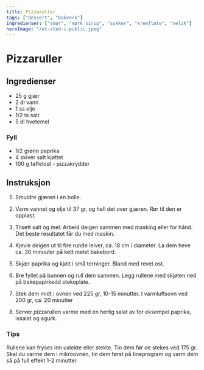 ```yaml
---
title: Pizzaruller
tags: ["dessert", "bakverk"]
ingredienser: ["smør", "mørk sirup", "sukker", "kremfløte", "nelik"]
heroImage: "/et-sted-i-public.jpeg"
---
```


# Pizzaruller

## Ingredienser

- 25 g gjær
- 2 dl vann
- 1 ss olje
- 1/2 ts salt
- 5 dl hvetemel

### Fyll

- 1/2 grønn paprika
- 4 skiver salt kjøttet
- 100 g taffelost - pizzakrydder

## Instruksjon

1. Smuldre gjæren i en bolle.

2. Varm vannet og olje til 37 gr, og hell det over gjæren. Rør til den er oppløst.

3. Tilsett salt og mel. Arbeid deigen sammen med masking eller for hånd. Det beste resultatet får du med maskin.

4. Kjevle deigen ut til fire runde leiver, ca. 18 cm i diameter. La dem heve ca. 30 minuuter på kett melet bakebord.

5. Skjær paprika og kjøtt i små terninger. Bland med revet ost.

6. Bre fyllet på bunnen og rull dem sammen. Legg rullene med skjøten ned på bakepapirkedd stekeplate.

7. Stek dem midt i ovnen ved 225 gr, 10-15 minutter. I varmluftsovn ved 200 gr, ca. 20 minutter

8. Server pizzarullen varme med en herlig salat av for eksempel paprika, issalat og agurk.

### Tips

Rullene kan fryses inn ustekte eller stekte. Tin dem før de stekes ved 175 gr. Skal du varme dem i mikroovnen, tin dem først på tineprogram og varm dem så på full effekt 1-2 minutter.

